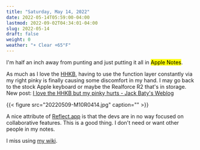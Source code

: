 ```yaml
---
title: "Saturday, May 14, 2022"
date: 2022-05-14T05:59:00-04:00
lastmod: 2022-09-02T04:34:01-04:00
slug: 2022-05-14
draft: false
weight: 0
weather: "☀️ Clear +65°F"
---
```


I'm half an inch away from punting and just putting it all in <mark>Apple Notes</mark>.

As much as I love the [HHKB](https://happyhackingkb.com), having to use the function layer constantly via my right pinky is finally causing some discomfort in my hand. I may go back to the stock Apple keyboard or maybe the Realforce R2 that's in storage. New post: [I love the HHKB but my pinky hurts - Jack Baty's Weblog](https://baty.net/2022/i-love-the-hhkb-but-my-pinky-hurts/)

{{< figure src="20220509-M10R0414.jpg" caption="" >}}

A nice attribute of [Reflect.app](https://reflect.app) is that the devs are in no way focused on collaborative features. This is a good thing. I don't need or want other people in my notes.

I miss using [my wiki](https://wiki.baty.net).

[//]: # "Exported with love from a post written in Org mode"
[//]: # "- https://github.com/kaushalmodi/ox-hugo"
